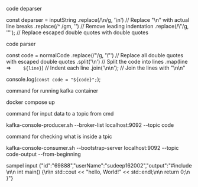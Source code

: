 code deparser

const deparser = inputString
      .replace(/\\n/g, '\n')       // Replace "\\n" with actual line breaks
      .replace(/^    /gm, '')      // Remove leading indentation
      .replace(/\\"/g, '"');       // Replace escaped double quotes with double quotes



code parser

const code = normalCode
    .replace(/"/g, '\\"') // Replace all double quotes with escaped double quotes
    .split('\n')          // Split the code into lines
    .map(line => `    ${line}`) // Indent each line
    .join('\\n\\n');      // Join the lines with "\n\n"

console.log(`const code = "${code}";`);



command for running kafka container

docker compose up



command for input data to a topic from cmd 

kafka-console-producer.sh --broker-list localhost:9092 --topic code


command for checking what is inside a tpic

kafka-console-consumer.sh --bootstrap-server localhost:9092 --topic code-output --from-beginning





sampel input
{"id":"69888","userName":"sudeep162002","output":"#include <iostream>\\n\\n    int main() {\\n\\n        std::cout << \"hello, World!\" << std::endl;\\n\\n        return 0;\\n    }"}